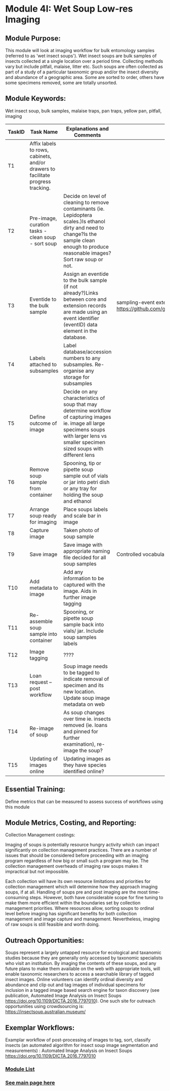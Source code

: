 # Module 4I: Wet Soup Low-res Imaging 

## Module Purpose: 
This module will look at imaging workflow for bulk entomology samples (referred to as 'wet insect soups').
Wet insect soups are bulk samples of insects collected at a single location over a period time. Collecting methods vary but include pitfall, malaise, litter etc. Such soups are often collected as part of a study of a particular taxonomic group and/or the insect diversity and abundance of a geographic area. Some are sorted to order, others have some specimens removed, some are totally unsorted.

## Module Keywords: 
Wet insect soup, bulk samples, malaise traps, pan traps, yellow pan, pitfall, imaging


| TaskID | Task Name | Explanations and Comments | Resources |
|--------|-----------|---------------------------|-----------|
|T1|Affix labels to rows, cabinets, and/or drawers to facilitate progress tracking.|||
|T2|Pre-image, curation tasks -	clean soup -	sort soup|Decide on level of cleaning to remove contaminants (ie. Lepidoptera scales.)Is ethanol dirty and need to change?Is the sample clean enough to produce reasonable images?Sort raw soup or not.||
|T3|Eventide to the bulk sample |Assign an eventide to the bulk sample (if not already?)Links between core and extension records are made using an event identifier (eventID) data element in the database.|sampling-event extension of the Darwin Core standard https://github.com/gbif/ipt/wiki/BestPracticesSamplingEventData |
|T4|Labels attached to subsamples|Label database/accession numbers to any subsamples. Re-organise any storage for subsamples||
|T5|Define outcome of image|Decide on any characteristics of soup that may determine workflow of capturing images ie. image all large specimens soups with larger lens vs smaller specimen sized soups with different lens||
|T6|Remove soup sample from container|Spooning, tip or pipette soup sample out of vials or jar into petri dish or any tray for holding the soup and ethanol||
|T7|Arrange soup ready for imaging|Place soups labels and scale bar in image ||
|T8|Capture image|Taken photo of soup sample||
|T9|Save image|Save image with appropriate naming file decided for all soup samples|Controlled vocabularies for tagging?|
|T10|Add metadata to image|Add any information to be captured with the image. Aids in further image tagging||
|T11|Re-assemble soup sample into container|Spooning, or pipette soup sample back into vials/ jar. Include soup samples labels ||
|T12|Image tagging|????||
|T13|Loan request – post workflow|Soup image needs to be tagged to indicate removal of specimen and its new location. Update soup image metadata on web||
|T14|Re-image of soup|As soup changes over time ie. insects removed (ie. loans and pinned for further examination), re-image the soup?||
|T15|Updating of images online|Updating images as they have species identified online?||

## Essential Training: 
Define metrics that can be measured to assess success of workflows using this module

## Module Metrics, Costing, and Reporting: 
Collection Management costings:

Imaging of soups is potentially resource hungry activity which can impact significantly on collection management practices. There are a number of issues that should be considered before proceeding with an imaging program regardless of how big or small such a program may be. The collection management overheads of imaging raw soups makes it impractical but not impossible.

Each collection will have its own resource limitations and priorities for collection management which will determine how they approach imaging soups, if at all.
Handling of soups pre and post imaging are the most time-consuming steps. However, both have considerable scope for fine tuning to make them more efficient within the boundaries set by collection management priorities. 
Where resources allow, sorting soups to ordinal level before imaging has significant benefits for both collection management and image capture and management. Nevertheless, imaging of raw soups is still feasible and worth doing.


## Outreach Opportunities: 
Soups represent a largely untapped resource for ecological and taxanomic studies because they are generally only accessed by taxonomic specialists who visit an institution. By imaging the contents of these soups, and any future plans to make them available on the web with appropriate tools, will enable taxonomic researchers to access a searchable library of tagged insect images.
Online volunteers can identify ordinal diversity and abundance and clip out and tag images of individual specimens for inclusion in a tagged image based search engine for taxon discovery (see publication, Automated Image Analysis on Insect Soups https://doi.org/10.1109/DICTA.2016.7797010). One such site for outreach opportunities using crowdsourcing is: https://insectsoup.australian.museum/


## Exemplar Workflows: 
Examplar workflow of post-processing of images to tag, sort, classify insects (an automated algorithm for insect soup image segmentation and measurements) : Automated Image Analysis on Insect Soups https://doi.org/10.1109/DICTA.2016.7797010

### [Module List](https://entcollnet.github.io/BugFlow/modules/)
### [See main page here](https://entcollnet.github.io/BugFlow/)
